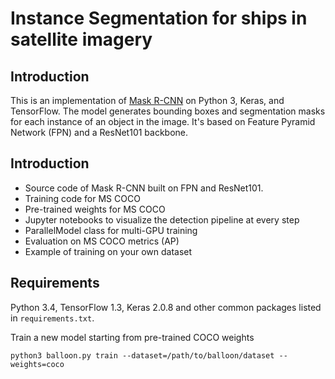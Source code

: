 # Instance Segmentation for ships in satellite imagery

## Introduction
This is an implementation of [Mask R-CNN](https://arxiv.org/abs/1703.06870) on Python 3, Keras, and TensorFlow. The model generates bounding boxes and segmentation masks for each instance of an object in the image. It's based on Feature Pyramid Network (FPN) and a ResNet101 backbone.

## Introduction
* Source code of Mask R-CNN built on FPN and ResNet101.
* Training code for MS COCO
* Pre-trained weights for MS COCO
* Jupyter notebooks to visualize the detection pipeline at every step
* ParallelModel class for multi-GPU training
* Evaluation on MS COCO metrics (AP)
* Example of training on your own dataset

## Requirements
Python 3.4, TensorFlow 1.3, Keras 2.0.8 and other common packages listed in `requirements.txt`.


Train a new model starting from pre-trained COCO weights


```
python3 balloon.py train --dataset=/path/to/balloon/dataset --weights=coco
```
